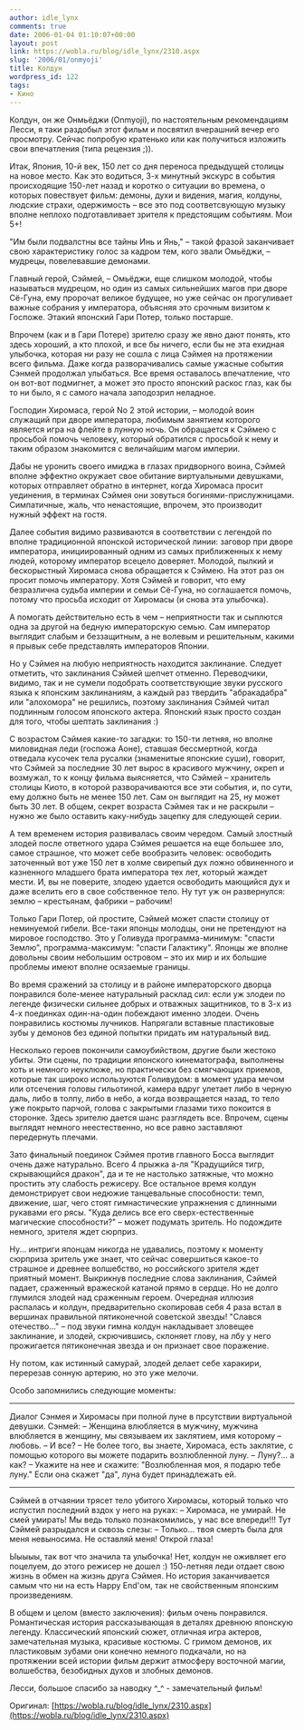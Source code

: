 ```yaml
---
author: idle_lynx
comments: true
date: 2006-01-04 01:10:07+00:00
layout: post
link: https://wobla.ru/blog/idle_lynx/2310.aspx
slug: '2006/01/onmyoji'
title: Колдун
wordpress_id: 122
tags:
- Кино
---
```


Колдун, он же Онмьёджи (Onmyoji), по настоятельным рекомендациям Лесси, я таки раздобыл этот фильм и посвятил вчерашний вечер его просмотру. Сейчас попробую кратенько или как получиться изложить свои впечатления (типа рецензия ;)).

Итак, Япония, 10-й век, 150 лет со дня переноса предыдущей столицы на новое место. Как это водиться, 3-х минутный экскурс в события происходящие 150-лет назад и коротко о ситуации во времена, о которых повествует фильм: демоны, духи и видения, магия, колдуны, людские страхи, одержимость – все это под соответсвующую музыку вполне неплохо подготавливает зрителя к предстоящим событиям. Мои 5+!

"Им были подвалстны все тайны Инь и Янь," – такой фразой заканчивает свою характеристику голос за кадром тем, кого звали Омьёджи, – мудрецы, повелевавшие демонами.

Главный герой, Сэймей, – Омьёджи, еще слишком молодой, чтобы называться мудрецом, но один из самых сильнейших магов при дворе Сё-Гуна, ему пророчат великое будущее, но уже сейчас он прогуливает важные собрания у императора, объясняя это срочным визитом к Госпоже. Этакий японский Гари Потер, только постарше.

Впрочем (как и в Гари Потере) зрителю сразу же явно дают понять, кто здесь хороший, а кто плохой, и все бы ничего, если бы не эта ехидная улыбочка, которая ни разу не сошла с лица Сэймея на протяжении всего фильма. Даже когда разворачивались самые ужасные события Сэнмей продолжал улыбаться. Все время оставалось впечатление, что он вот-вот подмигнет, а может это просто японский раскос глаз, как бы то ни было, я с самого начала заподозрил неладное.

Господин Хиромаса, герой No 2 этой истории, – молодой воин служащий при дворе императора, любимым занятием которого является игра на флейте в лунную ночь. Он обращается к Сэймею с просьбой помочь человеку, который обратился с просьбой к нему и таким образом знакомится с величайшим магом империи.

Дабы не уронить своего имиджа в глазах придворного воина, Сэймей вполне эффектно окружает свое обитание виртуальными девушками, которых отправляет обратно в интернет, когда Хиромаса просит уединения, в терминах Сэймея они зовуться богинями-прислужницами. Симпатичные, жаль, что ненастоящие, впрочем, это производит нужный эффект на гостя.

Далее события видимо развиваются в соответствии с легендой по вполне традиционной японской исторической линии: заговор при дворе императора, инициированный одним из самых приближенных к нему людей, которому император всецело доверяет. Молодой, пылкий и бескорыстный Хиромаса снова обращается к Сэймею. На этот раз он просит помочь императору. Хотя Сэймей и говорит, что ему безразлична судьба империи и семьи Сё-Гуна, но соглашается помочь, потому что просьба исходит от Хиромасы (и снова эта улыбочка).

А помогать действительно есть в чем – неприятности так и сыплются одна за другой на бедную императорскую семью. Сам император выглядит слабым и беззащитным, а не волевым и решительным, какими я прывык себе представлять императоров Японии.

Но у Сэймея на любую неприятность находится заклинание. Следует отметить, что заклинания Сэймей шепчет отменно. Переводчики, видимо, так и не сумели подобрать соответствующие звуки русского языка к японским заклинаниям, а каждый раз твердить "абракадабра" или "алохомора" не решились, поэтому заклинания Сэймей читал подлинным голосом японского актера. Японский язык просто создан для того, чтобы шептать заклинания :)

С возрастом Сэймея какие-то загадки: то 150-ти летняя, но вполне миловидная леди (госпожа Аоне), ставшая бессмертной, когда отведала кусочек тела русалки (знаменитые японские суши), говорит, что Сэймей за последние 30 лет вырос в красивого мужчину, окреп и возмужал, то к концу фильма выясняется, что Сэймей – хранитель столицы Киото, в которой разворачиваются все эти события, и, по сути, ему должно быть не менее 150 лет. Сам он выглядит на 25, ну может быть 30 лет. В общем, секрет возраста Сэймея так и не раскрыли – нужно же было оставить каку-нибудь зацепку для следующей серии.

А тем временем история развивалась своим чередом. Самый злостный злодей после ответного удара Сэймея решается на еще большее зло, самое страшное, что может себе вообразить человек: освободить заточенный вот уже 150 лет в холме свирепый дух ложно обвиненного и казненного младшего брата императора тех лет, который жаждет мести. И, вы не поверите, злодею удается освободить мающийся дух и даже вселить его в свое собственное тело. Ну тут уж он развернулся: землю – крестьянам, фабрики – рабочим!

Только Гари Потер, ой простите, Сэймей может спасти столицу от неминуемой гибели. Все-таки японцы молодцы, они не претендуют на мировое господство. Это у Голивуда программа-минимум: "спасти Землю", программа-максимум: "спасти Галактику". Японцы же вполне довольны своим небольшим островом – это их мир и их большие проблемы имеют вполне осязаемые границы.

Во время сражений за столицу и в районе императорского дворца понравился боле-менее натуральный расклад сил: если уж злодеи по легенде физически сильнее добрых и отважных защитников, то в 3-х из 4-х поединках один-на-один побеждают именно злодеи. Очень понравились костюмы лучников. Напрягали вставные пластиковые зубы у демонов без единой попытки придать им натуральный вид.

Несколько героев покончили самоубийством, другие были жестоко убиты. Эти сцены, по традиции японского кинематографа, выполнены хоть и немного неуклюже, но практически без смягчающих приемов, которые так широко используются Голивудом: в момент удара мечом или отсечения головы гильотиной, камера вдруг улетает либо в черную даль, либо в толпу, либо в небо, а когда возвращается назад, то тело уже покрыто парчой, голова с закрытыми глазами тихо покоится в сторонке. Здесь зрителю дается шанс разглядеть все. Впрочем, сцены выглядят немного неестественно, но все равно заставляют передернуть плечами.

Зато финальный поединок Сэймея против главного Босса выглядит очень даже натурально. Всего 4 прыжка а-ля "Крадущийся тигр, скрывающийся дракон", да и те не настолько затяжные, что можно простить эту слабость режисеру. Все остальное время колдун демонстрирует свои недюжие танцевальные способности: темп, движение, шаг, чего стоят гимнастические упражнения с длинными рукавами его рясы. "Куда делись все его сверх-естественные магические способности?" – может подумать зритель. Но подождите немного, зрителя ждет сюрприз.

Ну... интриги японцам никогда не удавались, поэтому к моменту сюрприза зритель уже знает, что сейчас совершиться какое-то страшное и древнее волшебство, но российского зрителя ждет приятный момент. Выкрикнув последние слова заклинания, Сэймей падает, сраженный вражеской катаной прямо в сердце. Но не долго глумился злодей над сраженным героем. Очередная иллюзия распалась и колдун, предварительно скопировав себя 4 раза встал в вершинах правильной пятиконечной советской звезды! "Слався отечество..." – под звуки гимна колдун накладывает зловещее заклинание, и злодей, скрючившись, склоняет глову, на лбу у него прожигается пятиконечная звезда и он признает свое поражение.

Ну потом, как истинный самурай, злодей делает себе харакири, перерезав сонную артерию, но это уже мелочи.

Особо запомнились следующие моменты:

* * *

Диалог Сэнмея и Хиромасы при полной луне в прсутствии виртуальной девушки. Сэнмей:
– Женщина влюбляется в мужчину, мужчина влюбляется в женщину, мы связываем их заклятием, имя которому – любовь.
– И все?
– Не более того, вы знаете, Хиромаса, есть заклятие, с помощью которого вы можете подарить возлюбленной луну.
– Луну?... а как?
– Укажите на нее и скажите: "Возлюбленная моя, я подарю тебе луну." Если она скажет "да", луна будет принадлежать ей.

* * *

Сэймей в отчаянии трясет тело убитого Хиромасы, который только что испустил последний вздох у него на руках:
– Хиромаса, не умирай. Не смей умирать! Мы ведь только познакомились, у нас все впереди!!!
Тут Сэймей разрыдался и сквозь слезы:
– Только... твоя смерть была для меня невыносима. Не оставляй меня! Открой глаза!

Ыыыыы, так вот что значила та улыбочка! Нет, колдун не оживляет его поцелуем, до этого режисер не дошел :) 150-летняя леди отдает свою жизнь в обмен на жизнь друга Сэймея. Но история заканчивается самым что ни на есть Happy End'ом, так не свойственным японским произведениям.

В общем и целом (вместо заключения): фильм очень понравился. Романтическая история рассказывающая в деталях древнюю японскую легенду. Классический японский сюжет, отличная игра актеров, замечательная музыка, красивые костюмы. С гримом демонов, их пластиковым зубами они конечно немного подкачали, но на протяжении всей истории фильм держит атмосферу восточной магии, волшебства, безобидных духов и злобных демонов.

Лесси, большое спасибо за наводку ^_^ - замечательный фильм!

Оригинал: [https://wobla.ru/blog/idle_lynx/2310.aspx](https://wobla.ru/blog/idle_lynx/2310.aspx)
